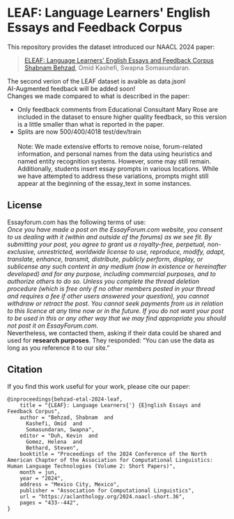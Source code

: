 # LEAF: Language Learners' English Essays and Feedback Corpus


This repository provides the dataset introduced our NAACL 2024 paper:

> [ELEAF: Language Learners' English Essays and Feedback Corpus](https://aclanthology.org/2024.naacl-short.36/) <br>
> [Shabnam Behzad](https://shabnam-b.github.io/), Omid Kashefi, Swapna Somasundaran. <br>





The second verion of the LEAF dataset is avaible as data.jsonl <br> AI-Augmented feedback will be added soon!<br>
Changes we made compared to what is described in the paper: <br>
- Only feedback comments from Educational Consultant Mary Rose are included in the dataset to ensure higher quality feedback, so this version is a little smaller than what is reported in the paper. <br>
- Splits are now 500/400/4018 test/dev/train <br><br>
Note: We made extensive efforts to remove noise, forum-related information, and personal names from the data using heuristics and named entity recognition systems. However, some may still remain. Additionally, students insert essay prompts in various locations. While we have attempted to address these variations, prompts might still appear at the beginning of the essay_text in some instances.<br>

## License
Essayforum.com has the following terms of use:<br>
*Once you have made a post on the EssayForum.com website, you consent to us dealing with it (within and outside
of the forums) as we see fit. By submitting your post, you agree to grant us a royalty-free, perpetual, non-exclusive,
unrestricted, worldwide license to use, reproduce, modify, adapt, translate, enhance, transmit, distribute, publicly
perform, display, or sublicense any such content in any medium (now in existence or hereinafter developed) and
for any purpose, including commercial purposes, and to authorize others to do so. Unless you complete the thread
deletion procedure (which is free only if no other members posted in your thread and requires a fee if other users
answered your question), you cannot withdraw or retract the post. You cannot seek payments from us in relation to
this licence at any time now or in the future. If you do not want your post to be used in this or any other way that we
may find appropriate you should not post it on EssayForum.com.*<br>
Nevertheless, we contacted them, asking if their data could be shared and used for **research purposes**.
They responded: “You can use the data as long as you reference it to our site.”

## Citation
If you find this work useful for your work, please cite our paper:

```
@inproceedings{behzad-etal-2024-leaf,
    title = "{LEAF}: Language Learners{'} {E}nglish Essays and Feedback Corpus",
    author = "Behzad, Shabnam  and
      Kashefi, Omid  and
      Somasundaran, Swapna",
    editor = "Duh, Kevin  and
      Gomez, Helena  and
      Bethard, Steven",
    booktitle = "Proceedings of the 2024 Conference of the North American Chapter of the Association for Computational Linguistics: Human Language Technologies (Volume 2: Short Papers)",
    month = jun,
    year = "2024",
    address = "Mexico City, Mexico",
    publisher = "Association for Computational Linguistics",
    url = "https://aclanthology.org/2024.naacl-short.36",
    pages = "433--442",
}
```

